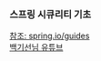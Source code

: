 ### 스프링 시큐리티 기초

[참조: spring.io/guides](https://spring.io/guides/gs/securing-web/)  
[백기선님 유튜브](https://youtu.be/zANzxwy4y3k)
